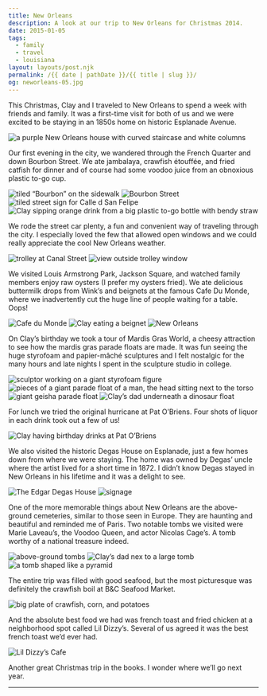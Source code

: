 ```yaml
---
title: New Orleans
description: A look at our trip to New Orleans for Christmas 2014.
date: 2015-01-05
tags: 
  - family
  - travel
  - louisiana
layout: layouts/post.njk
permalink: /{{ date | pathDate }}/{{ title | slug }}/
og: neworleans-05.jpg
---
```


This Christmas, Clay and I traveled to New Orleans to spend a week with friends and family. It was a first-time visit for both of us and we were excited to be staying in an 1850s home on historic Esplanade Avenue.

![a purple New Orleans house with curved staircase and white columns](/img/neworleans-01.jpg)

Our first evening in the city, we wandered through the French Quarter and down Bourbon Street. We ate jambalaya, crawfish étouffée, and fried catfish for dinner and of course had some voodoo juice from an obnoxious plastic to-go cup.

![tiled “Bourbon” on the sidewalk](/img/neworleans-05.jpg) ![Bourbon Street](/img/neworleans-06.jpg) ![tiled street sign for Calle d San Felipe](/img/neworleans-19.jpg) ![Clay sipping orange drink from a big plastic to-go bottle with bendy straw](/img/neworleans-02.jpg)

We rode the street car plenty, a fun and convenient way of traveling through the city. I especially loved the few that allowed open windows and we could really appreciate the cool New Orleans weather.

![trolley at Canal Street](/img/neworleans-03.jpg) ![view outside trolley window](/img/neworleans-04.jpg)

We visited Louis Armstrong Park, Jackson Square, and watched family members enjoy raw oysters (I prefer my oysters fried). We ate delicious buttermilk drops from Wink’s and beignets at the famous Cafe Du Monde, where we inadvertently cut the huge line of people waiting for a table. Oops!

![Cafe du Monde](/img/neworleans-08.jpg) ![Clay eating a beignet](/img/neworleans-07.jpg) ![New Orleans](/img/neworleans-09.jpg)

On Clay’s birthday we took a tour of Mardis Gras World, a cheesy attraction to see how the mardis gras parade floats are made. It was fun seeing the huge styrofoam and papier-mâché sculptures and I felt nostalgic for the many hours and late nights I spent in the sculpture studio in college.

![sculptor working on a giant styrofoam figure](/img/neworleans-10.jpg) ![pieces of a giant parade float of a man, the head sitting next to the torso](/img/neworleans-11.jpg) ![giant geisha parade float](/img/neworleans-12.jpg) ![Clay’s dad underneath a dinosaur float](/img/neworleans-13.jpg)

For lunch we tried the original hurricane at Pat O’Briens. Four shots of liquor in each drink took out a few of us!

![Clay having birthday drinks at Pat O’Briens](/img/neworleans-14.jpg)

We also visited the historic Degas House on Esplanade, just a few homes down from where we were staying. The home was owned by Degas’ uncle where the artist lived for a short time in 1872. I didn’t know Degas stayed in New Orleans in his lifetime and it was a delight to see.

![The Edgar Degas House](/img/neworleans-21.jpg) ![signage](/img/neworleans-22.jpg)

One of the more memorable things about New Orleans are the above-ground cemeteries, similar to those seen in Europe. They are haunting and beautiful and reminded me of Paris. Two notable tombs we visited were Marie Laveau’s, the Voodoo Queen, and actor Nicolas Cage’s. A tomb worthy of a national treasure indeed.

![above-ground tombs](/img/neworleans-25.jpg) ![Clay’s dad nex to a large tomb](/img/neworleans-24.jpg) ![a tomb shaped like a pyramid](/img/neworleans-23.jpg)

The entire trip was filled with good seafood, but the most picturesque was definitely the crawfish boil at B&C Seafood Market.

![big plate of crawfish, corn, and potatoes](/img/neworleans-20.jpg)

And the absolute best food we had was french toast and fried chicken at a neighborhood spot called Lil Dizzy’s. Several of us agreed it was the best french toast we’d ever had.

![Lil Dizzy’s Cafe](/img/neworleans-26.jpg)

Another great Christmas trip in the books. I wonder where we’ll go next year.

---
